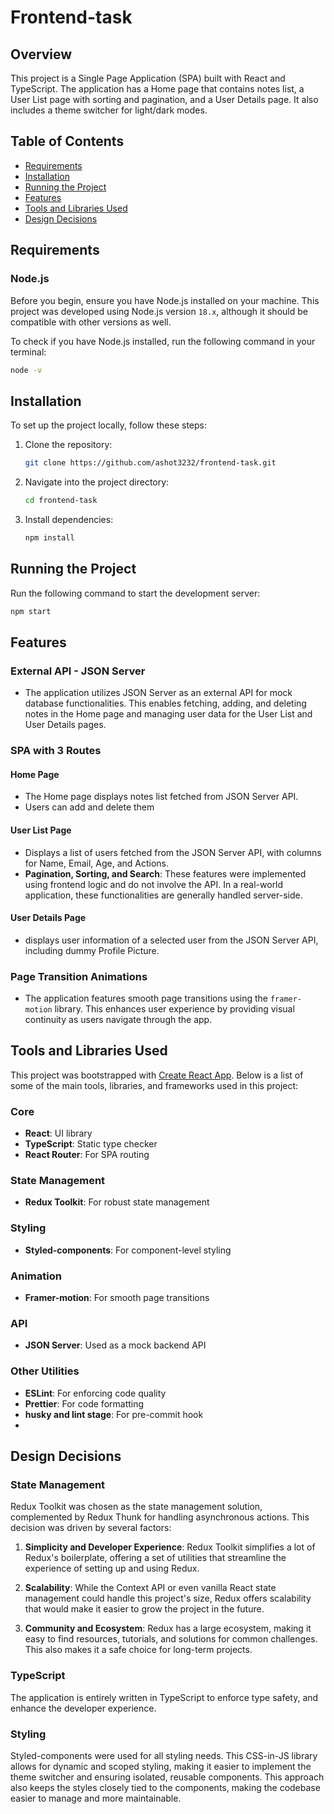 # Frontend-task

## Overview

This project is a Single Page Application (SPA) built with React and TypeScript. The application has a Home page that contains notes list, a User List page with sorting and pagination, and a User Details page. It also includes a theme switcher for light/dark modes.

## Table of Contents

- [Requirements](#requirements)
- [Installation](#installation)
- [Running the Project](#running-the-project)
- [Features](#features)
- [Tools and Libraries Used](#tools-and-libraries-used)
- [Design Decisions](#design-decisions)

## Requirements

### Node.js

Before you begin, ensure you have Node.js installed on your machine. This project was developed using Node.js version `18.x`, although it should be compatible with other versions as well.

To check if you have Node.js installed, run the following command in your terminal:

```bash
node -v
```

## Installation

To set up the project locally, follow these steps:

1. Clone the repository:
   ```sh
   git clone https://github.com/ashot3232/frontend-task.git
   ```
2. Navigate into the project directory:
   ```sh
   cd frontend-task
   ```
3. Install dependencies:
   ```sh
   npm install
   ```

## Running the Project

Run the following command to start the development server:

```sh
npm start
```

## Features

### External API - JSON Server

- The application utilizes JSON Server as an external API for mock database functionalities. This enables fetching, adding, and deleting notes in the Home page and managing user data for the User List and User Details pages.

### SPA with 3 Routes

#### Home Page

- The Home page displays notes list fetched from JSON Server API.
- Users can add and delete them

#### User List Page

- Displays a list of users fetched from the JSON Server API, with columns for Name, Email, Age, and Actions.
- **Pagination, Sorting, and Search**: These features were implemented using frontend logic and do not involve the API. In a real-world application, these functionalities are generally handled server-side.

#### User Details Page

- displays user information of a selected user from the JSON Server API, including dummy Profile Picture.

### Page Transition Animations

- The application features smooth page transitions using the `framer-motion` library. This enhances user experience by providing visual continuity as users navigate through the app.

## Tools and Libraries Used

This project was bootstrapped with [Create React App](https://github.com/facebook/create-react-app). Below is a list of some of the main tools, libraries, and frameworks used in this project:

### Core

- **React**: UI library
- **TypeScript**: Static type checker
- **React Router**: For SPA routing

### State Management

- **Redux Toolkit**: For robust state management

### Styling

- **Styled-components**: For component-level styling

### Animation

- **Framer-motion**: For smooth page transitions

### API

- **JSON Server**: Used as a mock backend API

### Other Utilities

- **ESLint**: For enforcing code quality
- **Prettier**: For code formatting
- **husky and lint stage**: For pre-commit hook
-

## Design Decisions

### State Management

Redux Toolkit was chosen as the state management solution, complemented by Redux Thunk for handling asynchronous actions. This decision was driven by several factors:

1. **Simplicity and Developer Experience**: Redux Toolkit simplifies a lot of Redux's boilerplate, offering a set of utilities that streamline the experience of setting up and using Redux.

2. **Scalability**: While the Context API or even vanilla React state management could handle this project's size, Redux offers scalability that would make it easier to grow the project in the future.

3. **Community and Ecosystem**: Redux has a large ecosystem, making it easy to find resources, tutorials, and solutions for common challenges. This also makes it a safe choice for long-term projects.

### TypeScript

The application is entirely written in TypeScript to enforce type safety, and enhance the developer experience.

### Styling

Styled-components were used for all styling needs. This CSS-in-JS library allows for dynamic and scoped styling, making it easier to implement the theme switcher and ensuring isolated, reusable components. This approach also keeps the styles closely tied to the components, making the codebase easier to manage and more maintainable.
